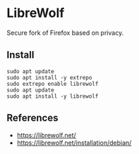 LibreWolf
=========

Secure fork of Firefox based on privacy. 

Install
-------
```
sudo apt update
sudo apt install -y extrepo 
sudo extrepo enable librewolf
sudo apt update 
sudo apt install -y librewolf 
```

References
----------
* https://librewolf.net/
* https://librewolf.net/installation/debian/
